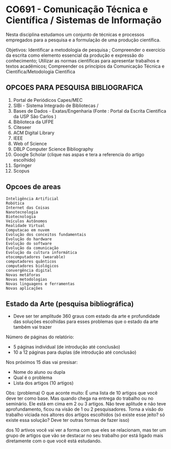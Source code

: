 # CO691 - Comunicação Técnica e Científica / Sistemas de Informação

Nesta disciplina estudamos um conjunto de técnicas e processos empregados para
a pesquisa e a formulação de uma produção científica.

Objetivos: Identificar a metodologia de pesquisa ; Compreender o
exercício da escrita como elemento essencial da produção e expressão do
conhecimento; Utilizar as normas científicas para apresentar trabalhos e
textos acadêmicos; Compreender os princípios da Comunicação Técnica e
Científica/Metodologia Científica

## OPCOES PARA PESQUISA BIBLIOGRAFICA

1. Portal de Periódicos Capes/MEC
2. SIBi - Sistema Integrado de Bibliotecas /
3. Bases de Dados - Exatas/Engenharia (Fonte : Portal da Escrita Científica da USP São Carlos )
4. Biblioteca da UFPE
5. Citeseer
6. ACM Digital Library
7. IEEE
8. Web of Science
9. DBLP Computer Science Bibliography
10. Google Scholar (clique nas aspas e tera a referencia do artigo escolhido)
11. Springer
12. Scopus

## Opcoes de areas

```
Inteligência Artificial
Robótica
Internet das Coisas
Nanotecnologia
Biotecnologia
Veículos Autônomos
Realidade Virtual
Computacao em nuvem
Evolução dos conceitos fundamentais
Evolução do hardware
Evolução do software
Evolução da comunicação
Evolução da cultura informática
etocomputadores (wearable)
computadores quânticos
computadores biológicos
convergência digital
Novas metáforas
Novas metodologias
Novas linguagens e ferramentas
Novas aplicações
```

## Estado da Arte (pesquisa bibliográfica)

- Deve ser ter amplitude 360 graus com estado da arte e profundidade das soluções escolhidas para esses problemas que o estado da arte também vai trazer





Número de páginas do relatório:
- 5 páginas individual (de introdução até conclusão)
- 10 a 12 páginas para duplas (de introdução até conclusão)

Nos próximos 15 dias vai presisar:
- Nome do aluno ou dupla
- Qual é o problema
- Lista dos artigos (10 artigos)

Obs: (problema) O que aconte muito: É uma lista de 10 artigos que você deve ter como base. Mas quando chega na entrega do trabalho ou no seminário. Ele está em cima em 2 ou 3 artigos. Não teve aplitude e não teve aprofundamento, ficou na visão de 1 ou 2 pesquisadores. Torna a visão do trabalho viciada nos altores dos artigos escolhidos (só existe esse jeito? só existe essa solução? Deve ter outras formas de fazer isso)

dos 10 artivos você vai ver a forma com que eles se relacionam, mas ter um grupo de artigos que vão se destacar no seu trabalho por está ligado mais diretamente com o que você está estudando.
